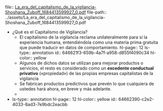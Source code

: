 file:: [La_era_del_capitalismo_de_la_vigilancia-Shoshana_Zuboff_1684413599927_0.pdf](../assets/La_era_del_capitalismo_de_la_vigilancia-Shoshana_Zuboff_1684413599927_0.pdf)
file-path:: ../assets/La_era_del_capitalismo_de_la_vigilancia-Shoshana_Zuboff_1684413599927_0.pdf

- ¿Qué es el Capitalismo de Vigilancia?
	- El capitalismo de la vigilancia reclama unilateralmente para sí la experiencia humana, entendiéndola como una materia prima gratuita que puede traducir en datos de comportamiento.
	  hl-page:: 12
	  ls-type:: annotation
	  id:: 646621f3-659b-4a7f-a958-d855f4090c34
	  hl-color:: yellow
	- Algunos de dichos datos se utilizan para mejorar productos o servicios, el resto es considerado como un **excedente conductual privativo** («propiedad») de las propias empresas capitalistas de la vigilancia
	- Se fabrican productos predictivos que prevén lo que cualquiera de ustedes hará ahora, en breve y más adelante.
	-
- ls-type:: annotation
  hl-page:: 12
  hl-color:: yellow
  id:: 64662390-c2e2-4033-8ad3-7e9bdc2eacbb